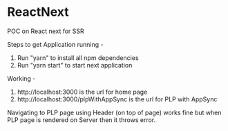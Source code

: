 # ReactNext
POC on React next for SSR


Steps to get Application running -

1) Run "yarn" to install all npm dependencies
2) Run "yarn start" to start next application

Working -
1) http://localhost:3000 is the url for home page
2) http://localhost:3000/plpWithAppSync is the url for PLP with AppSync

Navigating to PLP page using Header (on top of page) works fine but when PLP page is rendered on Server then it throws error.
